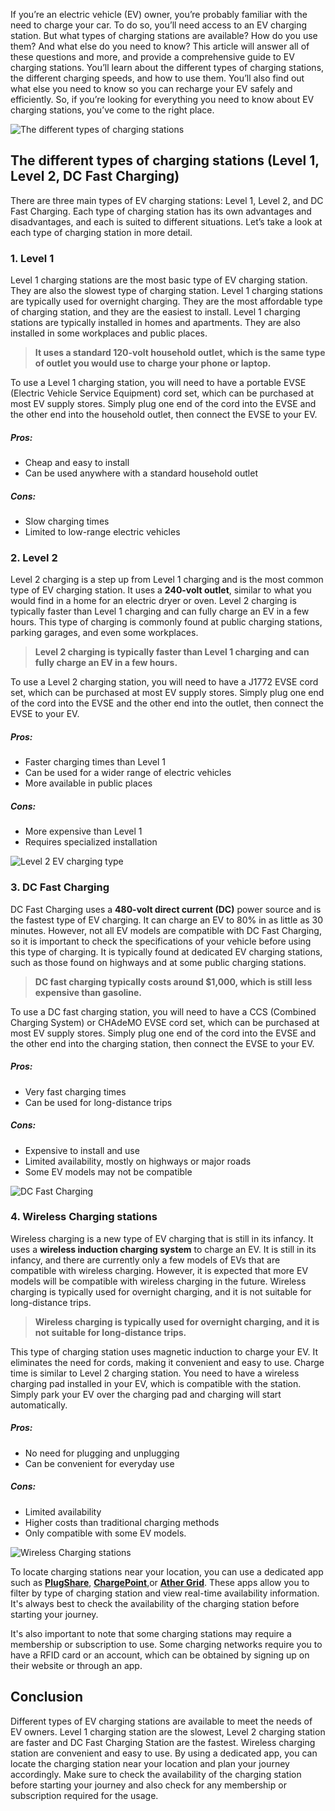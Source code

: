 If you’re an electric vehicle (EV) owner, you’re probably familiar with the need to charge your car. To do so, you’ll need access to an EV charging station. But what types of charging stations are available? How do you use them? And what else do you need to know? This article will answer all of these questions and more, and provide a comprehensive guide to EV charging stations. You’ll learn about the different types of charging stations, the different charging speeds, and how to use them. You’ll also find out what else you need to know so you can recharge your EV safely and efficiently. So, if you’re looking for everything you need to know about EV charging stations, you’ve come to the right place.

![The different types of charging stations](https://images.unsplash.com/photo-1671785120538-c24cbe823ccc?ixlib=rb-4.0.3&ixid=MnwxMjA3fDB8MHxzZWFyY2h8MTMyfHxldiUyMGNoYXJnaW5nfGVufDB8MHwwfHw%3D&auto=format&fit=crop&w=500&q=60)

## The different types of charging stations (Level 1, Level 2, DC Fast Charging)

There are three main types of EV charging stations: Level 1, Level 2, and DC Fast Charging. Each type of charging station has its own advantages and disadvantages, and each is suited to different situations. Let’s take a look at each type of charging station in more detail.

### 1. Level 1

Level 1 charging stations are the most basic type of EV charging station. They are also the slowest type of charging station. Level 1 charging stations are typically used for overnight charging. They are the most affordable type of charging station, and they are the easiest to install. Level 1 charging stations are typically installed in homes and apartments. They are also installed in some workplaces and public places.

> **It uses a standard 120-volt household outlet, which is the same type of outlet you would use to charge your phone or laptop.**

To use a Level 1 charging station, you will need to have a portable EVSE (Electric Vehicle Service Equipment) cord set, which can be purchased at most EV supply stores. Simply plug one end of the cord into the EVSE and the other end into the household outlet, then connect the EVSE to your EV.

##### Pros:

- Cheap and easy to install
- Can be used anywhere with a standard household outlet

##### Cons:

- Slow charging times
- Limited to low-range electric vehicles

<div class="scooterBox"> </div>

### 2. Level 2

Level 2 charging is a step up from Level 1 charging and is the most common type of EV charging station. It uses a **240-volt outlet**, similar to what you would find in a home for an electric dryer or oven. Level 2 charging is typically faster than Level 1 charging and can fully charge an EV in a few hours. This type of charging is commonly found at public charging stations, parking garages, and even some workplaces.

> **Level 2 charging is typically faster than Level 1 charging and can fully charge an EV in a few hours.**

To use a Level 2 charging station, you will need to have a J1772 EVSE cord set, which can be purchased at most EV supply stores. Simply plug one end of the cord into the EVSE and the other end into the outlet, then connect the EVSE to your EV.

##### Pros:

- Faster charging times than Level 1
- Can be used for a wider range of electric vehicles
- More available in public places

##### Cons:

- More expensive than Level 1
- Requires specialized installation

![Level 2 EV charging type](https://images.unsplash.com/photo-1648831009150-f747511b388d?ixlib=rb-4.0.3&ixid=MnwxMjA3fDB8MHxzZWFyY2h8NzZ8fGV2JTIwY2hhcmdpbmd8ZW58MHwwfDB8fA%3D%3D&auto=format&fit=crop&w=500&q=60)

### 3. DC Fast Charging

DC Fast Charging uses a **480-volt direct current (DC)** power source and is the fastest type of EV charging. It can charge an EV to 80% in as little as 30 minutes. However, not all EV models are compatible with DC Fast Charging, so it is important to check the specifications of your vehicle before using this type of charging. It is typically found at dedicated EV charging stations, such as those found on highways and at some public charging stations.

> **DC fast charging typically costs around $1,000, which is still less expensive than gasoline.**

To use a DC fast charging station, you will need to have a CCS (Combined Charging System) or CHAdeMO EVSE cord set, which can be purchased at most EV supply stores. Simply plug one end of the cord into the EVSE and the other end into the charging station, then connect the EVSE to your EV.

##### Pros:

- Very fast charging times
- Can be used for long-distance trips

##### Cons:

- Expensive to install and use
- Limited availability, mostly on highways or major roads
- Some EV models may not be compatible

![DC Fast Charging](https://images.unsplash.com/photo-1648831008914-94ae1585a7bd?ixlib=rb-4.0.3&ixid=MnwxMjA3fDB8MHxzZWFyY2h8MXx8REMlMjBGYXN0JTIwQ2hhcmdpbmd8ZW58MHwwfDB8fA%3D%3D&auto=format&fit=crop&w=500&q=60)

### 4. Wireless Charging stations

Wireless charging is a new type of EV charging that is still in its infancy. It uses a **wireless induction charging system** to charge an EV. It is still in its infancy, and there are currently only a few models of EVs that are compatible with wireless charging. However, it is expected that more EV models will be compatible with wireless charging in the future. Wireless charging is typically used for overnight charging, and it is not suitable for long-distance trips.

> **Wireless charging is typically used for overnight charging, and it is not suitable for long-distance trips.**

This type of charging station uses magnetic induction to charge your EV. It eliminates the need for cords, making it convenient and easy to use. Charge time is similar to Level 2 charging station. You need to have a wireless charging pad installed in your EV, which is compatible with the station. Simply park your EV over the charging pad and charging will start automatically.

##### Pros:

- No need for plugging and unplugging
- Can be convenient for everyday use

##### Cons:

- Limited availability
- Higher costs than traditional charging methods
- Only compatible with some EV models.

![Wireless Charging stations](https://images.unsplash.com/photo-1542222216855-78ff1bcf9252?ixlib=rb-4.0.3&ixid=MnwxMjA3fDB8MHxwaG90by1wYWdlfHx8fGVufDB8fHx8&auto=format&fit=crop&w=1170&q=80)

To locate charging stations near your location, you can use a dedicated app such as **<a href="https://www.plugshare.com/" target="_blank">PlugShare</a>**, **<a href="https://www.chargepoint.com/" target="_blank">ChargePoint</a>**,or **<a href="https://www.atherenergy.com/grid" target="_blank">Ather Grid</a>**. These apps allow you to filter by type of charging station and view real-time availability information. It's always best to check the availability of the charging station before starting your journey.

It's also important to note that some charging stations may require a membership or subscription to use. Some charging networks require you to have a RFID card or an account, which can be obtained by signing up on their website or through an app.

## Conclusion

Different types of EV charging stations are available to meet the needs of EV owners. Level 1 charging station are the slowest, Level 2 charging station are faster and DC Fast Charging Station are the fastest. Wireless charging station are convenient and easy to use. By using a dedicated app, you can locate the charging station near your location and plan your journey accordingly. Make sure to check the availability of the charging station before starting your journey and also check for any membership or subscription required for the usage.
